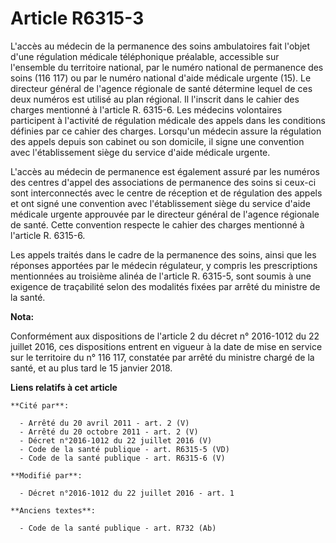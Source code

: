 # Article R6315-3

L'accès au médecin de la permanence des soins ambulatoires fait l'objet d'une régulation médicale téléphonique préalable,
accessible sur l'ensemble du territoire national, par le numéro national de permanence des soins (116 117) ou par le numéro
national d'aide médicale urgente (15). Le directeur général de l'agence régionale de santé détermine lequel de ces deux
numéros est utilisé au plan régional. Il l'inscrit dans le cahier des charges mentionné à l'article R. 6315-6. Les médecins
volontaires participent à l'activité de régulation médicale des appels dans les conditions définies par ce cahier des
charges. Lorsqu'un médecin assure la régulation des appels depuis son cabinet ou son domicile, il signe une convention avec
l'établissement siège du service d'aide médicale urgente. 

L'accès au médecin de permanence est également assuré par les numéros des centres d'appel des associations de permanence des
soins si ceux-ci sont interconnectés avec le centre de réception et de régulation des appels et ont signé une convention avec
l'établissement siège du service d'aide médicale urgente approuvée par le directeur général de l'agence régionale de santé.
Cette convention respecte le cahier des charges mentionné à l'article R. 6315-6. 

Les appels traités dans le cadre de la permanence des soins, ainsi que les réponses apportées par le médecin régulateur, y
compris les prescriptions mentionnées au troisième alinéa de l'article R. 6315-5, sont soumis à une exigence de traçabilité
selon des modalités fixées par arrêté du ministre de la santé.

**Nota:**

Conformément aux dispositions de l'article 2 du décret n° 2016-1012 du 22 juillet 2016, ces dispositions entrent en vigueur à
la date de mise en service sur le territoire du n° 116 117, constatée par arrêté du ministre chargé de la santé, et au plus
tard le 15 janvier 2018.

**Liens relatifs à cet article**

	**Cité par**:

	  - Arrêté du 20 avril 2011 - art. 2 (V)
	  - Arrêté du 20 octobre 2011 - art. 2 (V)
	  - Décret n°2016-1012 du 22 juillet 2016 (V)
	  - Code de la santé publique - art. R6315-5 (VD)
	  - Code de la santé publique - art. R6315-6 (V)

	**Modifié par**:

	  - Décret n°2016-1012 du 22 juillet 2016 - art. 1

	**Anciens textes**:

	  - Code de la santé publique - art. R732 (Ab)
